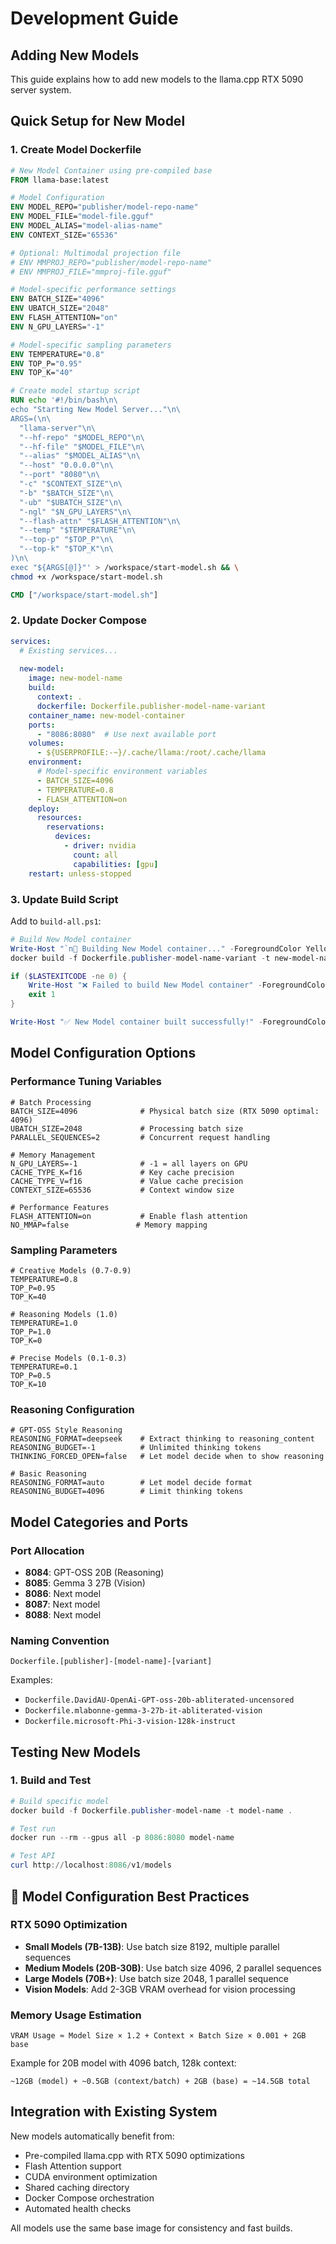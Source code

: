 # Development Guide

## Adding New Models

This guide explains how to add new models to the llama.cpp RTX 5090 server system.

## Quick Setup for New Model

### 1. Create Model Dockerfile
```dockerfile
# New Model Container using pre-compiled base
FROM llama-base:latest

# Model Configuration
ENV MODEL_REPO="publisher/model-repo-name"
ENV MODEL_FILE="model-file.gguf"
ENV MODEL_ALIAS="model-alias-name"
ENV CONTEXT_SIZE="65536"

# Optional: Multimodal projection file
# ENV MMPROJ_REPO="publisher/model-repo-name"
# ENV MMPROJ_FILE="mmproj-file.gguf"

# Model-specific performance settings
ENV BATCH_SIZE="4096"
ENV UBATCH_SIZE="2048"
ENV FLASH_ATTENTION="on"
ENV N_GPU_LAYERS="-1"

# Model-specific sampling parameters
ENV TEMPERATURE="0.8"
ENV TOP_P="0.95"
ENV TOP_K="40"

# Create model startup script
RUN echo '#!/bin/bash\n\
echo "Starting New Model Server..."\n\
ARGS=(\n\
  "llama-server"\n\
  "--hf-repo" "$MODEL_REPO"\n\
  "--hf-file" "$MODEL_FILE"\n\
  "--alias" "$MODEL_ALIAS"\n\
  "--host" "0.0.0.0"\n\
  "--port" "8080"\n\
  "-c" "$CONTEXT_SIZE"\n\
  "-b" "$BATCH_SIZE"\n\
  "-ub" "$UBATCH_SIZE"\n\
  "-ngl" "$N_GPU_LAYERS"\n\
  "--flash-attn" "$FLASH_ATTENTION"\n\
  "--temp" "$TEMPERATURE"\n\
  "--top-p" "$TOP_P"\n\
  "--top-k" "$TOP_K"\n\
)\n\
exec "${ARGS[@]}"' > /workspace/start-model.sh && \
chmod +x /workspace/start-model.sh

CMD ["/workspace/start-model.sh"]
```

### 2. Update Docker Compose
```yaml
services:
  # Existing services...
  
  new-model:
    image: new-model-name
    build:
      context: .
      dockerfile: Dockerfile.publisher-model-name-variant
    container_name: new-model-container
    ports:
      - "8086:8080"  # Use next available port
    volumes:
      - ${USERPROFILE:-~}/.cache/llama:/root/.cache/llama
    environment:
      # Model-specific environment variables
      - BATCH_SIZE=4096
      - TEMPERATURE=0.8
      - FLASH_ATTENTION=on
    deploy:
      resources:
        reservations:
          devices:
            - driver: nvidia
              count: all
              capabilities: [gpu]
    restart: unless-stopped
```

### 3. Update Build Script
Add to `build-all.ps1`:
```powershell
# Build New Model container
Write-Host "`n🔮 Building New Model container..." -ForegroundColor Yellow  
docker build -f Dockerfile.publisher-model-name-variant -t new-model-name .

if ($LASTEXITCODE -ne 0) {
    Write-Host "❌ Failed to build New Model container" -ForegroundColor Red
    exit 1
}

Write-Host "✅ New Model container built successfully!" -ForegroundColor Green
```

## Model Configuration Options

### Performance Tuning Variables
```env
# Batch Processing
BATCH_SIZE=4096              # Physical batch size (RTX 5090 optimal: 4096)
UBATCH_SIZE=2048             # Processing batch size
PARALLEL_SEQUENCES=2         # Concurrent request handling

# Memory Management
N_GPU_LAYERS=-1              # -1 = all layers on GPU
CACHE_TYPE_K=f16             # Key cache precision
CACHE_TYPE_V=f16             # Value cache precision
CONTEXT_SIZE=65536           # Context window size

# Performance Features
FLASH_ATTENTION=on           # Enable flash attention
NO_MMAP=false               # Memory mapping
```

### Sampling Parameters
```env
# Creative Models (0.7-0.9)
TEMPERATURE=0.8
TOP_P=0.95
TOP_K=40

# Reasoning Models (1.0)
TEMPERATURE=1.0
TOP_P=1.0
TOP_K=0

# Precise Models (0.1-0.3)
TEMPERATURE=0.1
TOP_P=0.5
TOP_K=10
```

### Reasoning Configuration
```env
# GPT-OSS Style Reasoning
REASONING_FORMAT=deepseek    # Extract thinking to reasoning_content
REASONING_BUDGET=-1          # Unlimited thinking tokens
THINKING_FORCED_OPEN=false   # Let model decide when to show reasoning

# Basic Reasoning
REASONING_FORMAT=auto        # Let model decide format
REASONING_BUDGET=4096        # Limit thinking tokens
```

## Model Categories and Ports

### Port Allocation
- **8084**: GPT-OSS 20B (Reasoning)
- **8085**: Gemma 3 27B (Vision)
- **8086**: Next model
- **8087**: Next model
- **8088**: Next model

### Naming Convention
```
Dockerfile.[publisher]-[model-name]-[variant]
```

Examples:
- `Dockerfile.DavidAU-OpenAi-GPT-oss-20b-abliterated-uncensored`
- `Dockerfile.mlabonne-gemma-3-27b-it-abliterated-vision`
- `Dockerfile.microsoft-Phi-3-vision-128k-instruct`

## Testing New Models

### 1. Build and Test
```powershell
# Build specific model
docker build -f Dockerfile.publisher-model-name -t model-name .

# Test run
docker run --rm --gpus all -p 8086:8080 model-name

# Test API
curl http://localhost:8086/v1/models
```

## 🧠 Model Configuration Best Practices

### RTX 5090 Optimization
- **Small Models (7B-13B)**: Use batch size 8192, multiple parallel sequences
- **Medium Models (20B-30B)**: Use batch size 4096, 2 parallel sequences  
- **Large Models (70B+)**: Use batch size 2048, 1 parallel sequence
- **Vision Models**: Add 2-3GB VRAM overhead for vision processing

### Memory Usage Estimation
```
VRAM Usage ≈ Model Size × 1.2 + Context × Batch Size × 0.001 + 2GB base
```

Example for 20B model with 4096 batch, 128k context:
```
~12GB (model) + ~0.5GB (context/batch) + 2GB (base) = ~14.5GB total
```

## Integration with Existing System

New models automatically benefit from:
- Pre-compiled llama.cpp with RTX 5090 optimizations
- Flash Attention support
- CUDA environment optimization
- Shared caching directory
- Docker Compose orchestration
- Automated health checks

All models use the same base image for consistency and fast builds.
